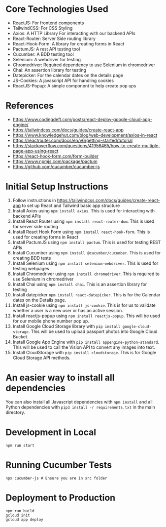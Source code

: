 # Core Technologies Used
- ReactJS: For frontend components
- TailwindCSS: For CSS Styling
- Axios: A HTTP Library For interacting with our backend APIs
- React-Router: Server Side routing library
- React-Hook-Form: A library for creating forms in React
- PactumJS: A rest API testing tool
- Cucumber: A BDD testing tool
- Selenium: A webdriver for testing
- Chromedriver: Required dependency to use Selenium in chromedriver
- Chai: An assertion library for testing
- Datepicker: For the calendar dates on the details page
- JS-Cookies: A javascript API for handling cookies
- ReactJS-Popup: A simple component to help create pop ups


# References 
- https://www.codingdeft.com/posts/react-deploy-google-cloud-app-engine/
- https://tailwindcss.com/docs/guides/create-react-app
- https://www.knowledgehut.com/blog/web-development/axios-in-react
- https://reactrouter.com/docs/en/v6/getting-started/tutorial
- https://stackoverflow.com/questions/41956465/how-to-create-multiple-page-app-using-react
- https://react-hook-form.com/form-builder
- https://www.npmjs.com/package/pactum
- https://github.com/cucumber/cucumber-js

# Initial Setup Instructions

1. Follow instructions in https://tailwindcss.com/docs/guides/create-react-app to set up React and Tailwind basic app structure
2. Install Axios using `npm install axios`. This is used for interacting with backend APIs
3. Install React Router using `npm install react-router-dom`. This is used for server side routing
4. Install React Hook Form using `npm install react-hook-form`. This is used for creating forms in React
5. Install PactumJS using `npm install pactum`. This is used for testing REST APIs
6. Install Cucumber using `npm install @cucumber/cucumber`. This is used for creating BDD tests
7. Install Selenium using `npm install selenium-webdriver`. This is used for testing webpages
8. Install Chromedriver using `npm install chromedriver`. This is required to use Selenium in chromedriver
9. Install Chai using `npm install chai`. This is an assertion library for testing
10. Install datepicker  `npm install react-datepicker`. This is for the Calendar dates on the Details page. 
11. Install js-cookie using `npm install js-cookie`. This is for us to validate whether a user is a new user or has an active session. 
12. Install reactjs-popup using `npm install reactjs-popup`. This will be used for our mobile phone number pop up.
13. Install Google Cloud Storage library with `pip install google-cloud-storage`. This will be used to upload passport photos into Google Cloud Bucket.
14. Install Google App Engine with `pip install appengine-python-standard`. This will be used to call the Vision API to convert any images into text.
15. Install CloudStorage with `pip install cloudstorage`. This is for Google Cloud Storage API methods. 


# An easier way to install all dependencies
You can also install all Javascript dependencies with `npm install` and all Python dependencies with `pip3 install -r requirements.txt` in the main directory.


# Development in Local

    npm run start

# Running Cucumber Tests
    npx cucumber-js # Ensure you are in src folder

# Deployment to Production

    npm run build
    gcloud init
    gcloud app deploy
